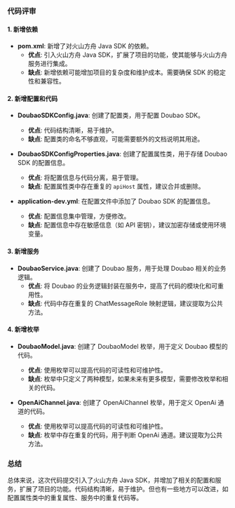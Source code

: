 ### 代码评审

#### 1. 新增依赖

- **pom.xml**: 新增了对火山方舟 Java SDK 的依赖。
  - **优点**: 引入火山方舟 Java SDK，扩展了项目的功能，使其能够与火山方舟服务进行集成。
  - **缺点**: 新增依赖可能增加项目的复杂度和维护成本。需要确保 SDK 的稳定性和兼容性。

#### 2. 新增配置和代码

- **DoubaoSDKConfig.java**: 创建了配置类，用于配置 Doubao SDK。
  - **优点**: 代码结构清晰，易于维护。
  - **缺点**: 配置类的命名不够直观，可能需要额外的文档说明其用途。

- **DoubaoSDKConfigProperties.java**: 创建了配置属性类，用于存储 Doubao SDK 的配置信息。
  - **优点**: 将配置信息与代码分离，易于管理。
  - **缺点**: 配置属性类中存在重复的 `apiHost` 属性，建议合并或删除。

- **application-dev.yml**: 在配置文件中添加了 Doubao SDK 的配置信息。
  - **优点**: 配置信息集中管理，方便修改。
  - **缺点**: 配置信息中存在敏感信息（如 API 密钥），建议加密存储或使用环境变量。

#### 3. 新增服务

- **DoubaoService.java**: 创建了 Doubao 服务，用于处理 Doubao 相关的业务逻辑。
  - **优点**: 将 Doubao 的业务逻辑封装在服务中，提高了代码的模块化和可重用性。
  - **缺点**: 代码中存在重复的 ChatMessageRole 映射逻辑，建议提取为公共方法。

#### 4. 新增枚举

- **DoubaoModel.java**: 创建了 DoubaoModel 枚举，用于定义 Doubao 模型的代码。
  - **优点**: 使用枚举可以提高代码的可读性和可维护性。
  - **缺点**: 枚举中只定义了两种模型，如果未来有更多模型，需要修改枚举和相关的代码。

- **OpenAiChannel.java**: 创建了 OpenAiChannel 枚举，用于定义 OpenAi 通道的代码。
  - **优点**: 使用枚举可以提高代码的可读性和可维护性。
  - **缺点**: 枚举中存在重复的代码，用于判断 OpenAi 通道。建议提取为公共方法。

### 总结

总体来说，这次代码提交引入了火山方舟 Java SDK，并增加了相关的配置和服务，扩展了项目的功能。代码结构清晰，易于维护。但也有一些地方可以改进，如配置属性类中的重复属性、服务中的重复代码等。